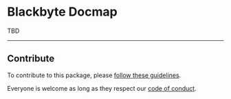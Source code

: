 # Blackbyte Docmap

TBD

---

## Contribute

To contribute to this package, please [follow these guidelines](https://github.com/blackbytespace/monorepo/blob/main/CONTRIBUTE.md).

Everyone is welcome as long as they respect our [code of conduct](https://github.com/blackbytespace/monorepo/blob/main/CODEOFCONDUCT.md).

